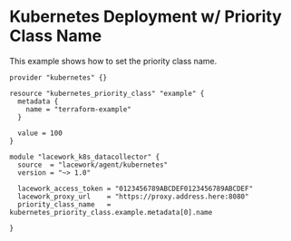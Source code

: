 # Kubernetes Deployment w/ Priority Class Name

This example shows how to set the priority class name.

```hcl
provider "kubernetes" {}

resource "kubernetes_priority_class" "example" {
  metadata {
    name = "terraform-example"
  }

  value = 100
}

module "lacework_k8s_datacollector" {
  source  = "lacework/agent/kubernetes"
  version = "~> 1.0"

  lacework_access_token = "0123456789ABCDEF0123456789ABCDEF"
  lacework_proxy_url    = "https://proxy.address.here:8080"
  priority_class_name   = kubernetes_priority_class.example.metadata[0].name

}
```
